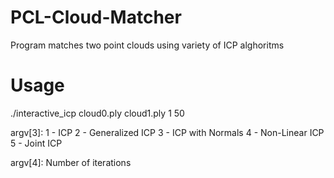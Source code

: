 # PCL-Cloud-Matcher
Program matches two point clouds using variety of ICP alghoritms

# Usage
./interactive_icp cloud0.ply cloud1.ply 1 50

argv[3]:
1 - ICP
2 - Generalized ICP
3 - ICP with Normals
4 - Non-Linear ICP
5 - Joint ICP

argv[4]:
Number of iterations
